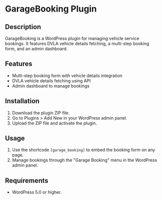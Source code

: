 # GarageBooking Plugin

## Description
GarageBooking is a WordPress plugin for managing vehicle service bookings. It features DVLA vehicle details fetching, a multi-step booking form, and an admin dashboard.

## Features
- Multi-step booking form with vehicle details integration
- DVLA vehicle details fetching using API
- Admin dashboard to manage bookings

## Installation
1. Download the plugin ZIP file.
2. Go to Plugins > Add New in your WordPress admin panel.
3. Upload the ZIP file and activate the plugin.

## Usage
1. Use the shortcode `[garage_booking]` to embed the booking form on any page.
2. Manage bookings through the "Garage Booking" menu in the WordPress admin panel.

## Requirements
- WordPress 5.0 or higher.
